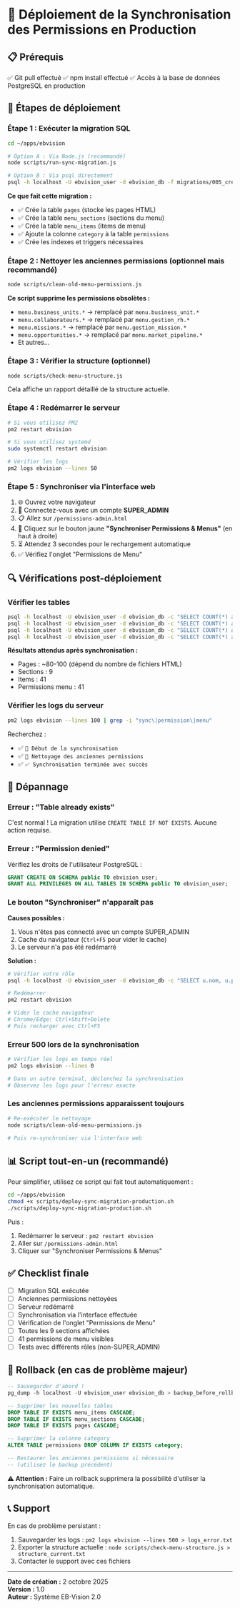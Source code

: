 # 🚀 Déploiement de la Synchronisation des Permissions en Production

## 📋 Prérequis

✅ Git pull effectué
✅ npm install effectué
✅ Accès à la base de données PostgreSQL en production

## 🔧 Étapes de déploiement

### Étape 1 : Exécuter la migration SQL

```bash
cd ~/apps/ebvision

# Option A : Via Node.js (recommandé)
node scripts/run-sync-migration.js

# Option B : Via psql directement
psql -h localhost -U ebvision_user -d ebvision_db -f migrations/005_create_sync_tables.sql
```

**Ce que fait cette migration :**
- ✅ Crée la table `pages` (stocke les pages HTML)
- ✅ Crée la table `menu_sections` (sections du menu)
- ✅ Crée la table `menu_items` (items de menu)
- ✅ Ajoute la colonne `category` à la table `permissions`
- ✅ Crée les indexes et triggers nécessaires

### Étape 2 : Nettoyer les anciennes permissions (optionnel mais recommandé)

```bash
node scripts/clean-old-menu-permissions.js
```

**Ce script supprime les permissions obsolètes :**
- `menu.business_units.*` → remplacé par `menu.business_unit.*`
- `menu.collaborateurs.*` → remplacé par `menu.gestion_rh.*`
- `menu.missions.*` → remplacé par `menu.gestion_mission.*`
- `menu.opportunities.*` → remplacé par `menu.market_pipeline.*`
- Et autres...

### Étape 3 : Vérifier la structure (optionnel)

```bash
node scripts/check-menu-structure.js
```

Cela affiche un rapport détaillé de la structure actuelle.

### Étape 4 : Redémarrer le serveur

```bash
# Si vous utilisez PM2
pm2 restart ebvision

# Si vous utilisez systemd
sudo systemctl restart ebvision

# Vérifier les logs
pm2 logs ebvision --lines 50
```

### Étape 5 : Synchroniser via l'interface web

1. 🌐 Ouvrez votre navigateur
2. 🔐 Connectez-vous avec un compte **SUPER_ADMIN**
3. 📋 Allez sur `/permissions-admin.html`
4. 🔄 Cliquez sur le bouton jaune **"Synchroniser Permissions & Menus"** (en haut à droite)
5. ⏳ Attendez 3 secondes pour le rechargement automatique
6. ✅ Vérifiez l'onglet "Permissions de Menu"

## 🔍 Vérifications post-déploiement

### Vérifier les tables

```bash
psql -h localhost -U ebvision_user -d ebvision_db -c "SELECT COUNT(*) as pages FROM pages;"
psql -h localhost -U ebvision_user -d ebvision_db -c "SELECT COUNT(*) as sections FROM menu_sections;"
psql -h localhost -U ebvision_user -d ebvision_db -c "SELECT COUNT(*) as items FROM menu_items;"
psql -h localhost -U ebvision_user -d ebvision_db -c "SELECT COUNT(*) as menu_perms FROM permissions WHERE code LIKE 'menu.%';"
```

**Résultats attendus après synchronisation :**
- Pages : ~80-100 (dépend du nombre de fichiers HTML)
- Sections : 9
- Items : 41
- Permissions menu : 41

### Vérifier les logs du serveur

```bash
pm2 logs ebvision --lines 100 | grep -i "sync\|permission\|menu"
```

Recherchez :
- ✅ `🔄 Début de la synchronisation`
- ✅ `🧹 Nettoyage des anciennes permissions`
- ✅ `✅ Synchronisation terminée avec succès`

## 🐛 Dépannage

### Erreur : "Table already exists"

C'est normal ! La migration utilise `CREATE TABLE IF NOT EXISTS`. Aucune action requise.

### Erreur : "Permission denied"

Vérifiez les droits de l'utilisateur PostgreSQL :

```sql
GRANT CREATE ON SCHEMA public TO ebvision_user;
GRANT ALL PRIVILEGES ON ALL TABLES IN SCHEMA public TO ebvision_user;
```

### Le bouton "Synchroniser" n'apparaît pas

**Causes possibles :**
1. Vous n'êtes pas connecté avec un compte SUPER_ADMIN
2. Cache du navigateur (`Ctrl+F5` pour vider le cache)
3. Le serveur n'a pas été redémarré

**Solution :**
```bash
# Vérifier votre rôle
psql -h localhost -U ebvision_user -d ebvision_db -c "SELECT u.nom, u.prenom, r.name FROM users u JOIN user_roles ur ON u.id = ur.user_id JOIN roles r ON ur.role_id = r.id WHERE u.email = 'admin@trs.com';"

# Redémarrer
pm2 restart ebvision

# Vider le cache navigateur
# Chrome/Edge: Ctrl+Shift+Delete
# Puis recharger avec Ctrl+F5
```

### Erreur 500 lors de la synchronisation

```bash
# Vérifier les logs en temps réel
pm2 logs ebvision --lines 0

# Dans un autre terminal, déclenchez la synchronisation
# Observez les logs pour l'erreur exacte
```

### Les anciennes permissions apparaissent toujours

```bash
# Re-exécuter le nettoyage
node scripts/clean-old-menu-permissions.js

# Puis re-synchroniser via l'interface web
```

## 📊 Script tout-en-un (recommandé)

Pour simplifier, utilisez ce script qui fait tout automatiquement :

```bash
cd ~/apps/ebvision
chmod +x scripts/deploy-sync-migration-production.sh
./scripts/deploy-sync-migration-production.sh
```

Puis :
1. Redémarrer le serveur : `pm2 restart ebvision`
2. Aller sur `/permissions-admin.html`
3. Cliquer sur "Synchroniser Permissions & Menus"

## ✅ Checklist finale

- [ ] Migration SQL exécutée
- [ ] Anciennes permissions nettoyées
- [ ] Serveur redémarré
- [ ] Synchronisation via l'interface effectuée
- [ ] Vérification de l'onglet "Permissions de Menu"
- [ ] Toutes les 9 sections affichées
- [ ] 41 permissions de menu visibles
- [ ] Tests avec différents rôles (non-SUPER_ADMIN)

## 🎯 Rollback (en cas de problème majeur)

```sql
-- Sauvegarder d'abord !
pg_dump -h localhost -U ebvision_user ebvision_db > backup_before_rollback.sql

-- Supprimer les nouvelles tables
DROP TABLE IF EXISTS menu_items CASCADE;
DROP TABLE IF EXISTS menu_sections CASCADE;
DROP TABLE IF EXISTS pages CASCADE;

-- Supprimer la colonne category
ALTER TABLE permissions DROP COLUMN IF EXISTS category;

-- Restaurer les anciennes permissions si nécessaire
-- (utilisez le backup précédent)
```

⚠️ **Attention :** Faire un rollback supprimera la possibilité d'utiliser la synchronisation automatique.

## 📞 Support

En cas de problème persistant :
1. Sauvegarder les logs : `pm2 logs ebvision --lines 500 > logs_error.txt`
2. Exporter la structure actuelle : `node scripts/check-menu-structure.js > structure_current.txt`
3. Contacter le support avec ces fichiers

---

**Date de création :** 2 octobre 2025  
**Version :** 1.0  
**Auteur :** Système EB-Vision 2.0





